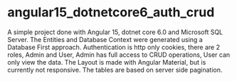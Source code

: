 # angular15_dotnetcore6_auth_crud
A simple project done with Angular 15, dotnet core 6.0 and Microsoft SQL Server.
The Entities and Database Context were generated using a Database First approach.
Authentication is http only cookies, there are 2 roles, Admin and User, Admin has full access to CRUD operations, User can only view the data.
The Layout is made with Angular Material, but is currently not responsive.
The tables are based on server side pagination.
